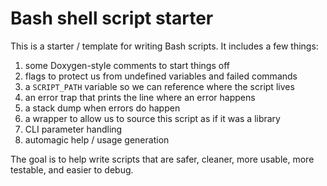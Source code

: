 # Bash shell script starter

This is a starter / template for writing Bash scripts.  It includes a
few things:

1. some Doxygen-style comments to start things off
2. flags to protect us from undefined variables and failed commands
3. a `SCRIPT_PATH` variable so we can reference where the script lives
4. an error trap that prints the line where an error happens
5. a stack dump when errors do happen
6. a wrapper to allow us to source this script as if it was a library
7. CLI parameter handling
8. automagic help / usage generation

The goal is to help write scripts that are safer, cleaner, more usable,
more testable, and easier to debug.
